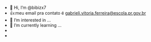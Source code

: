 - 👋 Hi, I’m @bibizx7
- 👍:meu email pra contato é gabrieli.vitoria.ferreira@escola.pr.gov.br
- 👀 I’m interested in ...
- 🌱 I’m currently learning ...
- 
-
